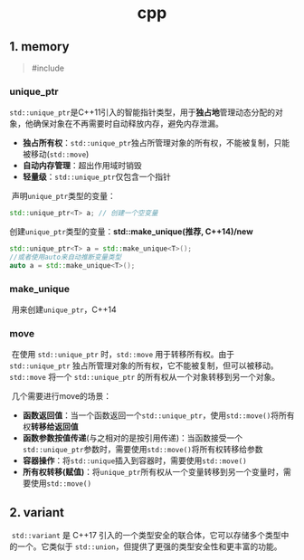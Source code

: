 # <div align="center">cpp</div>

## 1. memory

> #include<memory>

### unique_ptr

​	`std::unique_ptr`是C++11引入的智能指针类型，用于**独占地**管理动态分配的对象，他确保对象在不再需要时自动释放内存，避免内存泄漏。

* **独占所有权**：`std::unique_ptr`独占所管理对象的所有权，不能被复制，只能被移动(``std::move``)
* **自动内存管理**：超出作用域时销毁
* **轻量级**：`std::unique_ptr`仅包含一个指针

​	声明`unique_ptr`类型的变量：

```c++
std::unique_ptr<T> a; // 创建一个空变量
```

​	创建`unique_ptr`类型的变量：**std::make_unique(推荐, C++14)/new**

```cpp
std::unique_ptr<T> a = std::make_unique<T>();
//或者使用auto来自动推断变量类型
auto a = std::make_unique<T>();
```

### make_unique

​	用来创建`unique_ptr`，C++14

### move

​	在使用 `std::unique_ptr` 时，`std::move` 用于转移所有权。由于 `std::unique_ptr` 独占所管理对象的所有权，它不能被复制，但可以被移动。`std::move` 将一个 `std::unique_ptr` 的所有权从一个对象转移到另一个对象。

​	几个需要进行move的场景：

* **函数返回值**：当一个函数返回一个`std::unique_ptr`，使用`std::move()`将所有权**转移给返回值**
* **函数参数按值传递**(与之相对的是按引用传递)：当函数接受一个`std::unique_ptr`参数时，需要使用`std::move()`将所有权转移给参数
* **容器操作**：将`std::unique`插入到容器时，需要使用`std::move()`
* **所有权转移(赋值)**：将`unique_ptr`所有权从一个变量转移到另一个变量时，需要使用`std::move()`

## 2. variant

​	`std::variant` 是 C++17 引入的一个类型安全的联合体，它可以存储多个类型中的一个。它类似于 `std::union`，但提供了更强的类型安全性和更丰富的功能。

